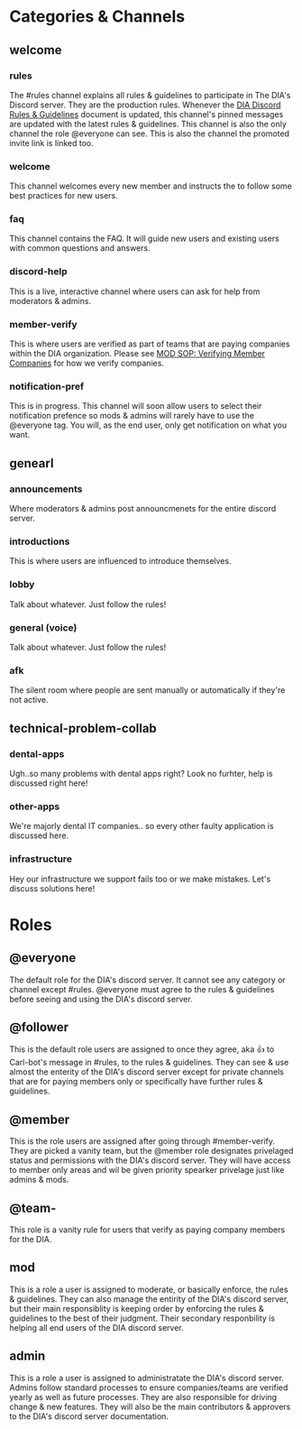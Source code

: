 # Categories & Channels

## welcome
### rules
The #rules channel explains all rules & guidelines to participate in The DIA's Discord server. They are the production rules. Whenever the [DIA Discord Rules & Guidelines](https://github.com/DTC-Inc/diadocs/blob/main/dia-discord/dia-discord-rules-guidelines.md) document is updated, this channel's pinned messages are updated with the latest rules & guidelines. This channel is also the only channel the role @everyone can see. This is also the channel the promoted invite link is linked too.

### welcome
This channel welcomes every new member and instructs the to follow some best practices for new users.

### faq
This channel contains the FAQ. It will guide new users and existing users with common questions and answers.

### discord-help
This is a live, interactive channel where users can ask for help from moderators & admins. 

### member-verify
This is where users are verified as part of teams that are paying companies within the DIA organization. Please see [MOD SOP: Verifying Member Companies](https://github.com/DTC-Inc/diadocs/blob/main/dia-discord/dia-discord-mod-sop-verifying-member-companies.md) for how we verify companies.

### notification-pref
This is in progress. This channel will soon allow users to select their notification prefence so mods & admins will rarely have to use the @everyone tag. You will, as the end user, only get notification on what you want.

## genearl
### announcements
Where moderators & admins post announcmenets for the entire discord server.

### introductions
This is where users are influenced to introduce themselves.

### lobby
Talk about whatever. Just follow the rules!

### general (voice)
Talk about whatever. Just follow the rules!

### afk
The silent room where people are sent manually or automatically if they're not active.

## technical-problem-collab
### dental-apps
Ugh..so many problems with dental apps right? Look no furhter, help is discussed right here!

### other-apps
We're majorly dental IT companies.. so every other faulty application is discussed here.

### infrastructure
Hey our infrastructure we support fails too or we make mistakes. Let's discuss solutions here!


## 


# Roles
## @everyone
The default role for the DIA's discord server. It cannot see any category or channel except #rules. @everyone must agree to the rules & guidelines before seeing and using the DIA's discord server.

## @follower
This is the default role users are assigned to once they agree, aka 👍 to Carl-bot's message in #rules, to the rules & guidelines. They can see & use almost the enterity of the DIA's discord server except for private channels that are for paying members only or specifically have further rules & guidelines.

## @member
This is the role users are assigned after going through #member-verify. They are picked a vanity team, but the @member role designates privelaged status and permissions with the DIA's discord server. They will have access to member only areas and wil be given priority spearker privelage just like admins & mods.

## @team-<comapny-name>
This role is a vanity rule for users that verify as paying company members for the DIA.

## mod
This is a role a user is assigned to moderate, or basically enforce, the rules & guidelines. They can also manage the entirity of the DIA's discord server, but their main responsiblity is keeping order by enforcing the rules & guidelines to the best of their judgment. Their secondary responbility is helping all end users of the DIA discord server.

## admin
This is a role a user is assigned to administratate the DIA's discord server. Admins follow standard processes to ensure companies/teams are verified yearly as well as future processes. They are also responsible for driving change & new features. They will also be the main contributors & approvers to the DIA's discord server documentation.


